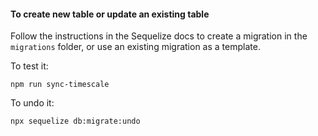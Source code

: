#### To create new table or update an existing table

Follow the instructions in the Sequelize docs to create a migration in the `migrations` folder, or use an existing migration as a template.

To test it:

```
npm run sync-timescale
```

To undo it:

```
npx sequelize db:migrate:undo
```
